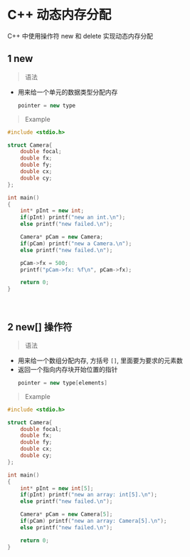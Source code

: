 
&emsp;
# C++ 动态内存分配
C++ 中使用操作符 new 和 delete 实现动态内存分配


## 1 new
>语法
- 用来给一个单元的数据类型分配内存
    ```c++
    pointer = new type
    ```

>Example
```c++
#include <stdio.h>

struct Camera{
    double focal;
    double fx;
    double fy;
    double cx;
    double cy;
};

int main()
{
    int* pInt = new int;
    if(pInt) printf("new an int.\n");
    else printf("new failed.\n");

    Camera* pCam = new Camera;
    if(pCam) printf("new a Camera.\n");
    else printf("new failed.\n");

    pCam->fx = 500;
    printf("pCam->fx: %f\n", pCam->fx);

    return 0;
}
```

&emsp;
## 2 new[] 操作符
>语法
- 用来给一个数组分配内存, 方括号 `[]`, 里面要为要求的元素数
- 返回一个指向内存块开始位置的指针
    ```c++
    pointer = new type[elements]
    ```

>Example
```c++
#include <stdio.h>

struct Camera{
    double focal;
    double fx;
    double fy;
    double cx;
    double cy;
};

int main()
{
    int* pInt = new int[5];
    if(pInt) printf("new an array: int[5].\n");
    else printf("new failed.\n");

    Camera* pCam = new Camera[5];
    if(pCam) printf("new an array: Camera[5].\n");
    else printf("new failed.\n");

    return 0;
}
```